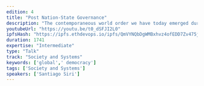 ```yaml
---
edition: 4
title: "Post Nation-State Governance"
description: "The contemporaneous world order we have today emerged during the Westphalia Treaties of the 17th century after 30 years of war in Europe following a clear set of principles: frontiers, non-domestic intervention and power alliances that keep the peace through a Nash equilibrium. As the internet and blockchains become a dominant economic force able to break the limits imposed by Nation-States (ie: "Facebook and the Russians"), the quest to seek a new equilibrium of power has begun. Democracy Earth researches smart contracts able to deliver an alternative to traditional democracy using the Ethereum network addressing key issues of voting systems including coercion and bribe resistance."
youtubeUrl: "https://youtu.be/t0_dSFJI2L0"
ipfsHash: "https://ipfs.ethdevops.io/ipfs/QmVYNQbDgWMBxhvz4ofEDD7Zv475jam8X4yaHbRs1Q37mU?filename=Post_Nation-State_Governance_by_Santiago_Siri_Devcon4-t0_dSFJI2L0.mp4"
duration: 1741
expertise: "Intermediate"
type: "Talk"
track: "Society and Systems"
keywords: ['global',' democracy']
tags: ['Society and Systems']
speakers: ['Santiago Siri']
---
```

